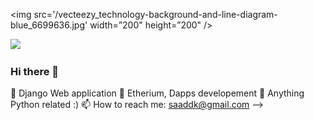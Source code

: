 <img src='/vecteezy_technology-background-and-line-diagram-blue_6699636.jpg' width=”200" height=”200" />

<img src='/vecteezy_technology-background-and-line-diagram-blue_6699636.jp' width="600">

### Hi there 👋


🔭 Django Web application
🌱 Etherium, Dapps developement
💬 Anything Python related :)
📫 How to reach me: saaddk@gmail.com
-->
